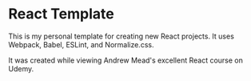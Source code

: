 # React Template

This is my personal template for creating new React projects. It uses Webpack, Babel, ESLint, and Normalize.css.

It was created while viewing Andrew Mead's excellent React course on Udemy.

